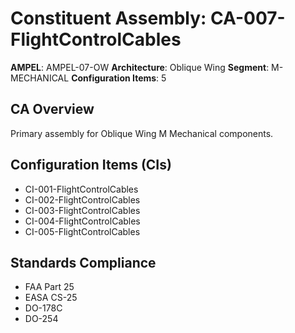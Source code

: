 # Constituent Assembly: CA-007-FlightControlCables

**AMPEL**: AMPEL-07-OW
**Architecture**: Oblique Wing
**Segment**: M-MECHANICAL
**Configuration Items**: 5

## CA Overview
Primary assembly for Oblique Wing M Mechanical components.

## Configuration Items (CIs)
- CI-001-FlightControlCables
- CI-002-FlightControlCables
- CI-003-FlightControlCables
- CI-004-FlightControlCables
- CI-005-FlightControlCables

## Standards Compliance
- FAA Part 25
- EASA CS-25
- DO-178C
- DO-254
